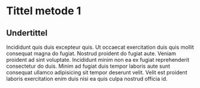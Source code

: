 # Tittel metode 1

## Undertittel

Incididunt quis duis excepteur quis. Ut occaecat exercitation duis quis mollit consequat magna do fugiat. Nostrud proident do fugiat aute. Veniam proident ad sint voluptate. Incididunt minim non ea ex fugiat reprehenderit consectetur do duis. Minim ad fugiat duis tempor laboris aute sunt consequat ullamco adipisicing sit tempor deserunt velit. Velit est proident laboris exercitation enim duis nisi ea quis culpa nostrud officia id.
